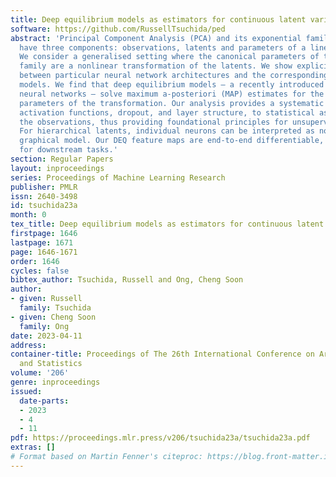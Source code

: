 ```yaml
---
title: Deep equilibrium models as estimators for continuous latent variables
software: https://github.com/RussellTsuchida/ped
abstract: 'Principal Component Analysis (PCA) and its exponential family extensions
  have three components: observations, latents and parameters of a linear transformation.
  We consider a generalised setting where the canonical parameters of the exponential
  family are a nonlinear transformation of the latents. We show explicit relationships
  between particular neural network architectures and the corresponding statistical
  models. We find that deep equilibrium models — a recently introduced class of implicit
  neural networks — solve maximum a-posteriori (MAP) estimates for the latents and
  parameters of the transformation. Our analysis provides a systematic way to relate
  activation functions, dropout, and layer structure, to statistical assumptions about
  the observations, thus providing foundational principles for unsupervised DEQs.
  For hierarchical latents, individual neurons can be interpreted as nodes in a deep
  graphical model. Our DEQ feature maps are end-to-end differentiable, enabling fine-tuning
  for downstream tasks.'
section: Regular Papers
layout: inproceedings
series: Proceedings of Machine Learning Research
publisher: PMLR
issn: 2640-3498
id: tsuchida23a
month: 0
tex_title: Deep equilibrium models as estimators for continuous latent variables
firstpage: 1646
lastpage: 1671
page: 1646-1671
order: 1646
cycles: false
bibtex_author: Tsuchida, Russell and Ong, Cheng Soon
author:
- given: Russell
  family: Tsuchida
- given: Cheng Soon
  family: Ong
date: 2023-04-11
address:
container-title: Proceedings of The 26th International Conference on Artificial Intelligence
  and Statistics
volume: '206'
genre: inproceedings
issued:
  date-parts:
  - 2023
  - 4
  - 11
pdf: https://proceedings.mlr.press/v206/tsuchida23a/tsuchida23a.pdf
extras: []
# Format based on Martin Fenner's citeproc: https://blog.front-matter.io/posts/citeproc-yaml-for-bibliographies/
---
```

